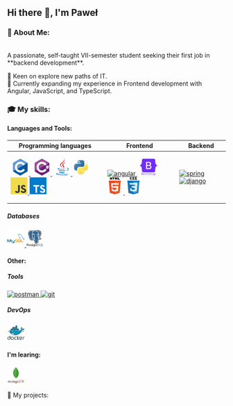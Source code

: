 ## Hi there 👋, I'm Paweł

<!--
**Pawel-Raciborski/Pawel-Raciborski** is a ✨ _special_ ✨ repository because its `README.md` (this file) appears on your GitHub profile.

Here are some ideas to get you started:

- 🔭 I’m currently working on ...
- 🌱 I’m currently learning ...
- 👯 I’m looking to collaborate on ...
- 🤔 I’m looking for help with ...
- 💬 Ask me about ...
- 📫 How to reach me: ...
- 😄 Pronouns: ...
- ⚡ Fun fact: ...
-->
<h3>🙋 About Me:</h3> </br>
A passionate, self-taught VII-semester student seeking their first job in **backend development**.

💪 Keen on explore new paths of IT. </br>
🌱 Currently expanding my experience in Frontend development with Angular, JavaScript, and TypeScript.</br>

<h3>🎓 My skills:</h3>

<h4 align="left">Languages and Tools:</h4>
<table>
  <thead>
    <tr>
      <th>Programming languages</th>
      <th>Frontend</th>
      <th>Backend</th>
    </tr>
  </thead>
  <tbody>
    <tr>
      <td>
        <div>
          <p align="left">
            <a style="margin:3px" href="https://www.cprogramming.com/" target="_blank" rel="noreferrer"> 
              <img src="https://raw.githubusercontent.com/devicons/devicon/master/icons/c/c-original.svg" alt="c" width="40" height="40"/> 
            </a>
            <a style="margin:3px" href="https://www.w3schools.com/cs/" target="_blank" rel="noreferrer"> 
              <img src="https://raw.githubusercontent.com/devicons/devicon/master/icons/csharp/csharp-original.svg" alt="csharp" width="40" height="40"/> 
            </a>
            <a href="https://www.java.com" target="_blank" rel="noreferrer"> 
              <img src="https://raw.githubusercontent.com/devicons/devicon/master/icons/java/java-original.svg" alt="java" width="40" height="40"/> 
            </a>
            <a href="https://www.python.org" target="_blank" rel="noreferrer"> 
              <img src="https://raw.githubusercontent.com/devicons/devicon/master/icons/python/python-original.svg" alt="python" width="40" height="40"/> 
            </a>
            <a href="https://developer.mozilla.org/en-US/docs/Web/JavaScript" target="_blank" rel="noreferrer"> 
              <img src="https://raw.githubusercontent.com/devicons/devicon/master/icons/javascript/javascript-original.svg" alt="javascript" width="40" height="40"/> 
            </a>
            <a href="https://www.typescriptlang.org/" target="_blank" rel="noreferrer"> 
              <img src="https://raw.githubusercontent.com/devicons/devicon/master/icons/typescript/typescript-original.svg" alt="typescript" width="40" height="40"/> 
            </a>
          </p>
        </div>
      </td>
      <td>
        <div>
          <p align="left">
            <a style="margin:3px" href="https://angular.io" target="_blank" rel="noreferrer"> 
              <img src="https://angular.io/assets/images/logos/angular/angular.svg" alt="angular" width="40" height="40"/> 
            </a>
            <a style="margin:3px" href="https://getbootstrap.com" target="_blank" rel="noreferrer"> 
            <img src="https://raw.githubusercontent.com/devicons/devicon/master/icons/bootstrap/bootstrap-plain-wordmark.svg" alt="bootstrap" width="40" height="40"/> 
            </a>
            <a href="https://www.w3.org/html/" target="_blank" rel="noreferrer"> 
            <img src="https://raw.githubusercontent.com/devicons/devicon/master/icons/html5/html5-original-wordmark.svg" alt="html5" width="40" height="40"/> 
            </a>
            <a href="https://www.w3schools.com/css/" target="_blank" rel="noreferrer"> 
              <img src="https://raw.githubusercontent.com/devicons/devicon/master/icons/css3/css3-original-wordmark.svg" alt="css3" width="40" height="40"/> 
            </a> 
          </p>
        </div>
      </td>
      <td>
        <div>
          <p align="left">
            <a href="https://spring.io/" target="_blank" rel="noreferrer"> 
              <img src="https://www.vectorlogo.zone/logos/springio/springio-icon.svg" alt="spring" width="40" height="40"/> 
            </a> 
            <a href="https://www.djangoproject.com/" target="_blank" rel="noreferrer"> 
            <img src="https://cdn.worldvectorlogo.com/logos/django.svg" alt="django" width="40" height="40"/> 
            </a> 
          </p>
        </div>
      </td>
    </tr>
  </tbody>
</table>
<div>
  <h5>Databases</h5>
  <a href="https://www.mysql.com/" target="_blank" rel="noreferrer"> 
    <img src="https://raw.githubusercontent.com/devicons/devicon/master/icons/mysql/mysql-original-wordmark.svg" alt="mysql" width="40" height="40"/> 
  </a>
  <a href="https://www.postgresql.org" target="_blank" rel="noreferrer"> 
    <img src="https://raw.githubusercontent.com/devicons/devicon/master/icons/postgresql/postgresql-original-wordmark.svg" alt="postgresql" width="40" height="40"/> 
  </a> 
</div>

<h4>Other:</h4>
<div>
  <h5>Tools</h5>
  <p align="left">
    <a href="https://postman.com" target="_blank" rel="noreferrer"> 
      <img src="https://www.vectorlogo.zone/logos/getpostman/getpostman-icon.svg" alt="postman" width="40" height="40"/> 
    </a>
    <a href="https://git-scm.com/" target="_blank" rel="noreferrer"> 
      <img src="https://www.vectorlogo.zone/logos/git-scm/git-scm-icon.svg" alt="git" width="40" height="40"/>
    </a>
  </p>

  <h5>DevOps</h5>
  <p align="left"> 
    <a href="https://www.docker.com/" target="_blank" rel="noreferrer"> 
      <img src="https://raw.githubusercontent.com/devicons/devicon/master/icons/docker/docker-original-wordmark.svg" alt="docker" width="40" height="40"/> 
    </a>
  </p>
</div>

<h4>I'm learing:</h4>
<div>
  <p align="left">
    <a href="https://www.mongodb.com/" target="_blank" rel="noreferrer"> 
      <img src="https://raw.githubusercontent.com/devicons/devicon/master/icons/mongodb/mongodb-original-wordmark.svg" alt="mongodb" width="40" height="40"/> 
    </a>
  </p>
</div>


📁 My projects:
